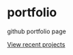 # portfolio
github portfolio page


[View recent projects](https://sconnin.github.io/portfolio/post/) 
